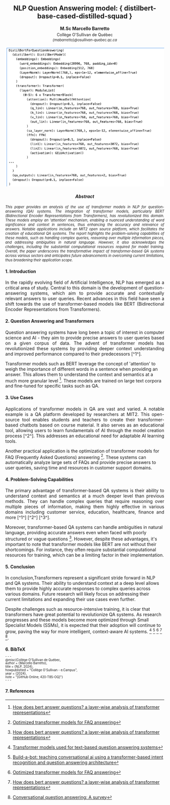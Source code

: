<h2 style="text-align:center;">NLP Question Answering model: { distilbert-base-cased-distilled-squad }</h2>
<p style="text-align:center;"><strong>M.Sc Marcello Barretto</strong></p>
<p style="text-align:center; font-size: 0.9em; margin-top: -10px;">Collège O'Sullivan de Québec</p>
<p style="text-align:center;font-size: 0.8em; margin-top: -10px;font-style:italic;">{mabarretto}@osullivan-quebec.qc.ca</p>

![Question Answering Model](../Images/07_question_answering_420-T85-OQ.png)

<h4 style="text-align:center; font-weight:bold;font-style:italic;">Abstract</h4>
<p style="text-align:justify; font-size:0.8em; font-style:italic;">This paper provides an analysis of the use of transformer models in NLP for question-answering (QA) systems. The integration of transformer models, particularly BERT (Bidirectional Encoder Representations from Transformers), has revolutionized this domain. These models employ an 'attention' mechanism, enabling a nuanced understanding of word significance and context in sentences, thus enhancing the accuracy and relevance of answers. Notable applications include an MIT2 open source platform, which facilitates the creation of educational QA systems. The report highlights the problem-solving capabilities of these models, such as handling complex queries, reasoning over multiple information pieces, and addressing ambiguities in natural language. However, it also acknowledges the challenges, including the substantial computational resources required for model training. Overall, the paper underscores the transformative impact of transformer-based QA systems across various sectors and anticipates future advancements in overcoming current limitations, thus broadening their application scope.</p>

#### 1. Introduction

<p style="text-align:justify;font-size;">In the rapidly evolving field of Artificial Intelligence, NLP has emerged as a critical area of study. Central to this domain is the development of question-answering systems, which aim to provide accurate and contextually relevant answers to user queries. Recent advances in this field have seen a shift towards the use of transformer-based models like BERT (Bidirectional Encoder Representations from Transformers). </p>

#### 2. Question Answering and Transformers

<p style="text-align:justify; font-size;">
Question answering systems have long been a topic of interest in computer science and AI - they aim to provide precise answers to user queries based on a given corpus of data. The advent of transformer models has revolutionized these systems by providing deeper context understanding and improved performance compared to their predecessors [^1^].

Transformer models such as BERT leverage the concept of 'attention' to weigh the importance of different words in a sentence when providing an answer. This allows them to understand the context and semantics at a much more granular level [^4^]. These models are trained on large text corpora and fine-tuned for specific tasks such as QA.</p>

#### 3. Use Cases

<p style="text-align:justify; font-size;">Applications of transformer models in QA are vast and varied. A notable example is a QA platform developed by researchers at MIT2. This open-source tool enables students and teachers to create their transformer-based chatbots based on course material. It also serves as an educational tool, allowing users to learn fundamentals of AI through the model creation process [^2^]. This addresses an educational need for adaptable AI learning tools.

Another practical application is the optimization of transformer models for FAQ (Frequently Asked Questions) answering [^3^]. These systems can automatically analyze large sets of FAQs and provide precise answers to user queries, saving time and resources in customer support domains.</p>

#### 4. Problem-Solving Capabilities

<p style="text-align:justify; font-size;">The primary advantage of transformer-based QA systems is their ability to understand context and semantics at a much deeper level than previous methods. They can handle complex queries that require reasoning over multiple pieces of information, making them highly effective in various domains including customer service, education, healthcare, finance and more [^1^] [^2^] [^3^].

Moreover, transformer-based QA systems can handle ambiguities in natural language, providing accurate answers even when faced with poorly structured or vague questions [^4^].
However, despite these advantages, it's important to note that transformer models like BERT are not without their shortcomings. For instance, they often require substantial computational resources for training, which can be a limiting factor in their implementation.</p>

#### 5. Conclusion

In conclusion,Transformers represent a significant stride forward in NLP and QA systems. Their ability to understand context at a deep level allows them to provide highly accurate responses to complex queries across various domains. Future research will likely focus on addressing their current limitations and expanding their use cases even further.

Despite challenges such as resource-intensive training, it is clear that transformers have great potential to revolutionize QA systems. As research progresses and these models become more optimized through Small Specialist Models (SSMs), it is expected that their adoption will continue to grow, paving the way for more intelligent, context-aware AI systems. [^1^] [^2^] [^3^] [^4^] [^5^].

#### 6. BibTeX

<p style="font-size: 0.7em; margin-top: -10px;">
- - - </p>

<p style="font-size: 0.7em; margin-top: -10px;">
@misc{Collège O'Sullivan de Québec,</p>
<p style="font-size: 0.7em; margin-top: -10px;">
  author = {Marcello Barretto},</p>
<p style="font-size: 0.7em; margin-top: -10px;">
  title = {NLP, 2024},</p>
<p style="font-size: 0.7em; margin-top: -10px;">
  howpublished = "Collège O'Sullivan - e.Campus",</p>
<p style="font-size: 0.7em; margin-top: -10px;">
  year = {2024},</p>
<p style="font-size: 0.7em; margin-top: -10px;">
  note = "[GitHub Online; 420-T85-OQ]"}</p>

<p style="font-size: 0.7em; margin-top: -10px;">
- - - </p>

#### 7. References

[^1^]: [Transformer models used for text-based question answering systems](https://link.springer.com/article/10.1007/s10489-022-04052-8)
[^2^]: [Build-a-bot: teaching conversational ai using a transformer-based intent recognition and question answering architecture](https://ojs.aaai.org/index.php/AAAI/article/view/26903)
[^3^]: [Optimized transformer models for FAQ answering](https://link.springer.com/chapter/10.1007/978-3-030-47426-3_19)
[^4^]: [How does bert answer questions? a layer-wise analysis of transformer representations](https://dl.acm.org/doi/abs/10.1145/3357384.3358028)
[^5^]: [Conversational question answering: A survey](https://link.springer.com/article/10.1007/s10115-022-01744-y)











